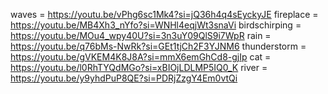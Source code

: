 waves = https://youtu.be/vPhg6sc1Mk4?si=jQ36h4q4sEyckyJE
fireplace = https://youtu.be/MB4Xh3_nYfo?si=WNHl4eqjWt3snaVi
birdschirping = https://youtu.be/MOu4_wpy40U?si=3n3uY09QlS9i7WpR
rain = https://youtu.be/q76bMs-NwRk?si=GEt1tjCh2F3YJNM6
thunderstorm = https://youtu.be/gVKEM4K8J8A?si=mmX6emGhCd8-gjIp
cat = https://youtu.be/l0RhTYQdMGo?si=xBIOjLDLMP5IQ0_K
river = https://youtu.be/y9yhdPuP8QE?si=PDRjZzgY4Em0vtQi

